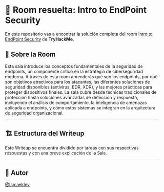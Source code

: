 # 🚪 Room resuelta: Intro to EndPoint Security
En este repositorio vas a encontrar la solución completa del room [Intro to EndPoint Security](https://tryhackme.com/room/introtoendpointsecurity) de **TryHackMe**.

## 📝 Sobre la Room
Esta sala introduce los conceptos fundamentales de la seguridad de endpoints, un componente crítico en la estrategia de ciberseguridad moderna. A través de esta room aprenderás qué son los endpoints, por qué son objetivos atractivos para los atacantes, las diferentes soluciones de seguridad disponibles (antivirus, EDR, XDR), y las mejores prácticas para proteger dispositivos finales. La sala cubre desde técnicas tradicionales de protección hasta soluciones avanzadas de detección y respuesta, incluyendo el análisis de comportamiento, la inteligencia de amenazas aplicada a endpoints, y cómo estos sistemas se integran en la arquitectura de seguridad organizacional.

---

## 🏗️ Estructura del Writeup
Este Writeup se encuentra dividido por tareas con sus respectivas respuestas y con una breve explicación de la Sala.

---

## 🥷 Autor
[@Ismaeldev](https://www.ismaeldev.com/)